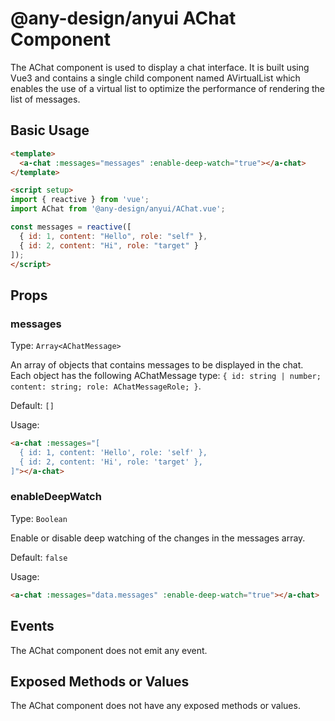 # @any-design/anyui AChat Component

The AChat component is used to display a chat interface. It is built using Vue3 and contains a single child component named AVirtualList which enables the use of a virtual list to optimize the performance of rendering the list of messages.

## Basic Usage

```html
<template>
  <a-chat :messages="messages" :enable-deep-watch="true"></a-chat>
</template>

<script setup>
import { reactive } from 'vue';
import AChat from '@any-design/anyui/AChat.vue';

const messages = reactive([
  { id: 1, content: "Hello", role: "self" },
  { id: 2, content: "Hi", role: "target" }
]);
</script>
```

## Props

### messages

Type: `Array<AChatMessage>`

An array of objects that contains messages to be displayed in the chat. Each object has the following AChatMessage type: `{ id: string | number; content: string; role: AChatMessageRole; }`.

Default: `[]`

Usage:

```html
<a-chat :messages="[
  { id: 1, content: 'Hello', role: 'self' },
  { id: 2, content: 'Hi', role: 'target' },
]"></a-chat>
```

### enableDeepWatch

Type: `Boolean`

Enable or disable deep watching of the changes in the messages array.

Default: `false`

Usage:

```html
<a-chat :messages="data.messages" :enable-deep-watch="true"></a-chat>
```

## Events

The AChat component does not emit any event.

## Exposed Methods or Values

The AChat component does not have any exposed methods or values.